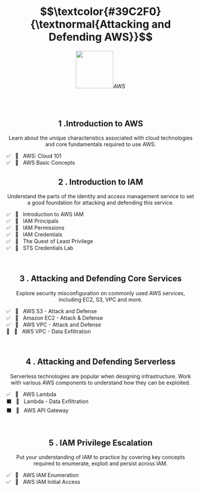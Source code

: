 
<h1 align="center"> $$\textcolor{#39C2F0}{\textnormal{Attacking and Defending AWS}}$$ </h1>

<h6 align="center"> <img width="100px" src="https://aws.amazon.com/?nc2=h_lg">AWS</a></h6>


<br>

<h2 align="center">1 .Introduction to AWS</h2>
<p  align="center">Learn about the unique characteristics associated with cloud technologies and core fundamentals required to use AWS.</p>

✅ &nbsp; 🔗 &nbsp; AWS: Cloud 101<br>
✅ &nbsp; 🔗 &nbsp; AWS Basic Concepts<br>

<h2 align="center">2 . Introduction to IAM</h2>
<p  align="center">Understand the parts of the identity and access management service to set a good foundation for attacking and defending this service.</p>

✅ &nbsp; 🔗 &nbsp; Introduction to AWS IAM<br>
✅ &nbsp; 🔗 &nbsp; IAM Principals<br>
✅ &nbsp; 🚩 &nbsp; IAM Permissions<br>
✅ &nbsp; 🚩 &nbsp; IAM Credentials<br>
✅ &nbsp; 🔗 &nbsp; The Quest of Least Privilege<br>
✅ &nbsp; 🔗 &nbsp; STS Credentials Lab<br>

<br>

<h2 align="center">3 . Attacking and Defending Core Services</h2>
<p  align="center">Explore security misconfiguration on commonly used AWS services, including EC2, S3, VPC and more.</p>

✅ &nbsp; 🔗 &nbsp; AWS S3 - Attack and Defense<br>
✅ &nbsp; 🔗 &nbsp; Amazon EC2 - Attack & Defense<br>
✅ &nbsp; 🔗 &nbsp; AWS VPC - Attack and Defense<br>
🌌 &nbsp; 🚩 &nbsp; AWS VPC - Data Exfiltration<br>

<br>

<h2 align="center">4 . Attacking and Defending Serverless</h2>
<p  align="center">Serverless technologies are popular when designing infrastructure. Work with various AWS components to understand how they can be exploited.</p>

✅ &nbsp; 🔗 &nbsp; AWS Lambda<br>
⬛ &nbsp; 🔗 &nbsp; Lambda - Data Exfiltration<br>
⬛ &nbsp; 🔗 &nbsp; AWS API Gateway<br>

<br>

<h2 align="center">5 . IAM Privilege Escalation</h2>
<p  align="center">Put your understanding of IAM to practice by covering key concepts required to enumerate, exploit and persist across IAM.</p>

✅ &nbsp; 🔗 &nbsp; AWS IAM Enumeration<br>
✅ &nbsp; 🔗 &nbsp; AWS IAM Initial Access<br>
